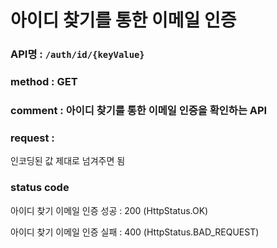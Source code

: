 # 아이디 찾기를 통한 이메일 인증
### API명 : `/auth/id/{keyValue}`

### method : GET

### comment : 아이디 찾기를 통한 이메일 인증을 확인하는 API

### request :
인코딩된 값 제대로 넘겨주면 됨

### status code
아이디 찾기 이메일 인증 성공 : 200 (HttpStatus.OK)
                
아이디 찾기 이메일 인증 실패 : 400 (HttpStatus.BAD_REQUEST)
